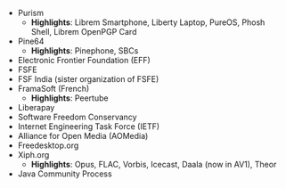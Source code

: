 - Purism
	- **Highlights**: Librem Smartphone, Liberty Laptop, PureOS, Phosh Shell, Librem OpenPGP Card
- Pine64
	- **Highlights**: Pinephone, SBCs
- Electronic Frontier Foundation (EFF)
- FSFE
- FSF India (sister organization of FSFE)
- FramaSoft (French)
	- **Highlights**: Peertube
- Liberapay
- Software Freedom Conservancy
- Internet Engineering Task Force (IETF)
- Alliance for Open Media (AOMedia)
- Freedesktop.org
- Xiph.org
	- **Highlights**: Opus, FLAC, Vorbis, Icecast, Daala (now in AV1), Theor
- Java Community Process